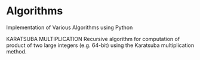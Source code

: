 # Algorithms
 Implementation of Various Algorithms using Python

 KARATSUBA MULTIPLICATION
 Recursive algorithm for computation of product of two large integers (e.g. 64-bit) using the Karatsuba multiplication method.
